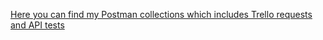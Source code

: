 [Here you can find my Postman collections which includes Trello requests and API tests](https://drive.google.com/drive/folders/1U_JmS-JrAiqOOwBw83h6fRLci_kc9OP3?usp=sharing)
